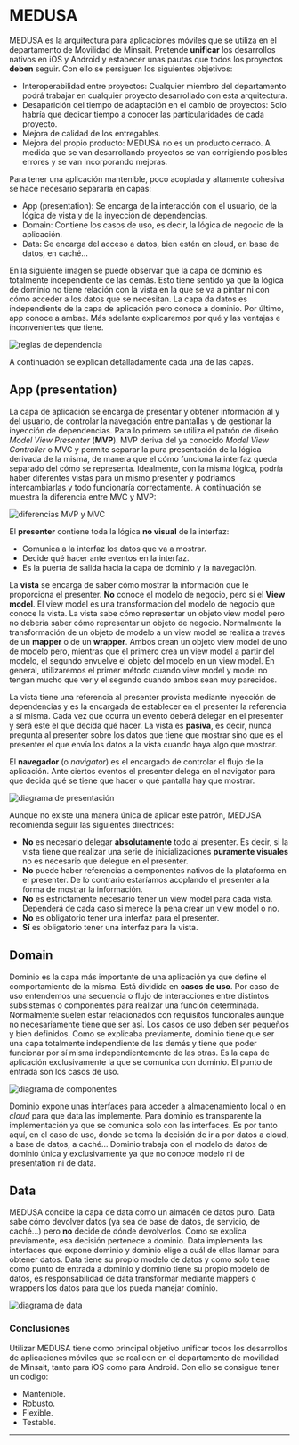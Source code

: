 # MEDUSA
MEDUSA es la arquitectura para aplicaciones móviles que se utiliza en el departamento de Movilidad de Minsait. Pretende **unificar** los desarrollos nativos en iOS y Android y estabecer unas pautas que todos los proyectos **deben** seguir. Con ello se persiguen los siguientes objetivos:

- Interoperabilidad entre proyectos: Cualquier miembro del departamento podrá trabajar en cualquier proyecto desarrollado con esta arquitectura.
- Desaparición del tiempo de adaptación en el cambio de proyectos: Solo habría que dedicar tiempo a conocer las particularidades de cada proyecto.
- Mejora de calidad de los entregables.
- Mejora del propio producto: MEDUSA no es un producto cerrado. A medida que se van desarrollando proyectos se van corrigiendo posibles errores y se van incorporando mejoras.

Para tener una aplicación mantenible, poco acoplada y altamente cohesiva se hace necesario separarla en capas:
- App (presentation): Se encarga de la interacción con el usuario, de la lógica de vista y de la inyección de dependencias.
- Domain: Contiene los casos de uso, es decir, la lógica de negocio de la aplicación.
- Data: Se encarga del acceso a datos, bien estén en cloud, en base de datos, en caché...

En la siguiente imagen se puede observar que la capa de dominio es totalmente independiente de las demás. Esto tiene sentido ya que la lógica de dominio no tiene relación con la vista en la que se va a pintar ni con cómo acceder a los datos que se necesitan. La capa da datos es independiente de la capa de aplicación pero conoce a dominio. Por último, app conoce a ambas. Más adelante explicaremos por qué y las ventajas e inconvenientes que tiene.

![reglas de dependencia][dependencyRules]

A continuación se explican detalladamente cada una de las capas.

## App (presentation)
La capa de aplicación se encarga de presentar y obtener información al y del usuario, de controlar la navegación entre pantallas y de gestionar la inyección de dependencias.
Para lo primero se utiliza el patrón de diseño *Model View Presenter* (**MVP**). MVP deriva del ya conocido *Model View Controller* o MVC y permite separar la pura presentación de la lógica derivada de la misma, de manera que el cómo funciona la interfaz queda separado del cómo se representa. Idealmente, con la misma lógica, podría haber diferentes vistas para un mismo presenter y podríamos intercambiarlas y todo funcionaría correctamente. A continuación se muestra la diferencia entre MVC y MVP:

![diferencias MVP y MVC][mvpMvcDifferences]

El **presenter** contiene toda la lógica **no visual** de la interfaz:
- Comunica a la interfaz los datos que va a mostrar.
- Decide qué hacer ante eventos en la interfaz.
- Es la puerta de salida hacia la capa de dominio y la navegación.

La **vista** se encarga de saber cómo mostrar la información que le proporciona el presenter. **No** conoce el modelo de negocio, pero sí el **View model**. El view model es una transformación del modelo de negocio que conoce la vista. La vista sabe cómo representar un objeto view model pero no debería saber cómo representar un objeto de negocio.
Normalmente la transformación de un objeto de modelo a un view model se realiza a través de un **mapper** o de un **wrapper**. Ambos crean un objeto view model de uno de modelo pero, mientras que el primero crea un view model a partir del modelo, el segundo envuelve el objeto del modelo en un view model. En general, utilizaremos el primer método cuando view model y model no tengan mucho que ver y el segundo cuando ambos sean muy parecidos.

La vista tiene una referencia al presenter provista mediante inyección de dependencias y es la encargada de establecer en el presenter la referencia a sí misma. Cada vez que ocurra un evento deberá delegar en el presenter y será este el que decida qué hacer. La vista es **pasiva**, es decir, nunca pregunta al presenter sobre los datos que tiene que mostrar sino que es el presenter el que envía los datos a la vista cuando haya algo que mostrar.

El **navegador** (o *navigator*) es el encargado de controlar el flujo de la aplicación. Ante ciertos eventos el presenter delega en el navigator para que decida qué se tiene que hacer o qué pantalla hay que mostrar.

![diagrama de presentación][presentationDiagram]

Aunque no existe una manera única de aplicar este patrón, MEDUSA recomienda seguir las siguientes directrices:
- **No** es necesario delegar **absolutamente** todo al presenter. Es decir, si la vista tiene que realizar una serie de inicializaciones **puramente visuales** no es necesario que delegue en el presenter.
- **No** puede haber referencias a componentes nativos de la plataforma en el presenter. De lo contrario estaríamos acoplando el presenter a la forma de mostrar la información.
- **No** es estrictamente necesario tener un view model para cada vista. Dependerá de cada caso si merece la pena crear un view model o no.
- **No** es obligatorio tener una interfaz para el presenter.
- **Sí** es obligatorio tener una interfaz para la vista.

## Domain
Dominio es la capa más importante de una aplicación ya que define el comportamiento de la misma. Está dividida en **casos de uso**. Por caso de uso entendemos una secuencia o flujo de interacciones entre distintos subsistemas o componentes para realizar una función determinada. Normalmente suelen estar relacionados con requisitos funcionales aunque no necesariamente tiene que ser así. Los casos de uso deben ser pequeños y bien definidos.
Como se explicaba previamente, dominio tiene que ser una capa totalmente independiente de las demás y tiene que poder funcionar por sí misma independientemente de las otras.
Es la capa de aplicación exclusivamente la que se comunica con dominio. El punto de entrada son los casos de uso.

![diagrama de componentes][componentsDiagram]

Dominio expone unas interfaces para acceder a almacenamiento local o en *cloud* para que data las implemente. Para dominio es transparente la implementación ya que se comunica solo con las interfaces. Es por tanto aquí, en el caso de uso, donde se toma la decisión de ir a por datos a cloud, a base de datos, a caché... 
Dominio trabaja con el modelo de datos de dominio única y exclusivamente ya que no conoce modelo ni de presentation ni de data.

## Data
MEDUSA concibe la capa de data como un almacén de datos puro. Data sabe cómo devolver datos (ya sea de base de datos, de servicio, de caché...) pero **no** decide de dónde devolverlos. Como se explica previamente, esa decisión pertenece a dominio. Data implementa las interfaces que expone dominio y dominio elige a cuál de ellas llamar para obtener datos.
Data tiene su propio modelo de datos y como solo tiene como punto de entrada a dominio y dominio tiene su propio modelo de datos, es responsabilidad de data transformar mediante mappers o wrappers los datos para que los pueda manejar dominio.

![diagrama de data][dataDiagram]

### Conclusiones
Utilizar MEDUSA tiene como principal objetivo unificar todos los desarrollos de aplicaciones móviles que se realicen en el departamento de movilidad de Minsait, tanto para iOS como para Android.
Con ello se consigue tener un código:
- Mantenible.
- Robusto.
- Flexible.
- Testable.

***




[dependencyRules]: /imgs/medusa_layers.jpg "Reglas de dependencia"
[mvpMvcDifferences]: /imgs/mvp_mvc_differences.png "Diferencias entre MVC y MVP"
[presentationDiagram]: /imgs/presentation_diagram.png "Diagrama de presentación"
[componentsDiagram]: /imgs/components_diagram.png "Diagrama de componentes"
[dataDiagram]: /imgs/data_diagram.png "Diagrama de data"
